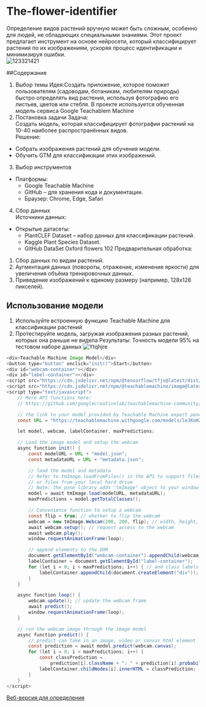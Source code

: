 # The-flower-identifier
Определение видов растений вручную может быть сложным, особенно для людей, не обладающих специальными знаниями. Этот проект предлагает инструмент на основе нейросети, который классифицирует растения по их изображениям, ускоряя процесс идентификации и минимизируя ошибки.  
![123321421](https://github.com/user-attachments/assets/753a2cec-ca30-4b68-a81e-eed3ed2cb7c6)

##Содержание
1. Выбор темы
Идея:Создать приложение, которое поможет пользователям (садоводам, ботаникам, любителям природы) быстро определять вид растения, используя фотографию его листьев, цветов или стебля.
В проекте используется обученная модель сервиса Google Teachablem Machine
2. Постановка задачи
Задача:  
Создать модель, которая классифицирует фотографии растений на 10-40 наиболее распространённых видов.  
Решение:  
- Собрать изображения растений для обучения модели.  
- Обучить GTM для классификации этих изображений.
3. Выбор инструментов  
- Платформы:  
  - Google Teachable Machine 
  - GitHub – для хранения кода и документации.
  - Браузер: Chrome, Edge, Safari
 4. Сбор данных  
Источники данных:  
- Открытые датасеты:  
  - PlantCLEF Dataset – набор данных для классификации растений.  
  - Kaggle Plant Species Dataset.
  - GitHub DataSet Oxford flowers 102
Предварительная обработка:  
1. Сбор данных по видам растений.  
2. Аугментация данных (повороты, отражение, изменение яркости) для увеличения объёма тренировочных данных.  
3. Приведение изображений к единому размеру (например, 128x128 пикселей).

## Использование модели
1. Используйте встроенную функцию Teachable Machine для классификации растений
2. Протестируйте модель, загружая изображения разных растений, которых она раньше не видела
   Результаты: Точность модели 95% на тестовом наборе данных
![Ytqhjre](https://github.com/user-attachments/assets/dedaf9b3-85dd-4601-a83b-934ada74efe6)


```java
<div>Teachable Machine Image Model</div>
<button type="button" onclick="init()">Start</button>
<div id="webcam-container"></div>
<div id="label-container"></div>
<script src="https://cdn.jsdelivr.net/npm/@tensorflow/tfjs@latest/dist/tf.min.js"></script>
<script src="https://cdn.jsdelivr.net/npm/@teachablemachine/image@latest/dist/teachablemachine-image.min.js"></script>
<script type="text/javascript">
    // More API functions here:
    // https://github.com/googlecreativelab/teachablemachine-community/tree/master/libraries/image

    // the link to your model provided by Teachable Machine export panel
    const URL = "https://teachablemachine.withgoogle.com/models/leJKoHZY0/";

    let model, webcam, labelContainer, maxPredictions;

    // Load the image model and setup the webcam
    async function init() {
        const modelURL = URL + "model.json";
        const metadataURL = URL + "metadata.json";

        // load the model and metadata
        // Refer to tmImage.loadFromFiles() in the API to support files from a file picker
        // or files from your local hard drive
        // Note: the pose library adds "tmImage" object to your window (window.tmImage)
        model = await tmImage.load(modelURL, metadataURL);
        maxPredictions = model.getTotalClasses();

        // Convenience function to setup a webcam
        const flip = true; // whether to flip the webcam
        webcam = new tmImage.Webcam(200, 200, flip); // width, height, flip
        await webcam.setup(); // request access to the webcam
        await webcam.play();
        window.requestAnimationFrame(loop);

        // append elements to the DOM
        document.getElementById("webcam-container").appendChild(webcam.canvas);
        labelContainer = document.getElementById("label-container");
        for (let i = 0; i < maxPredictions; i++) { // and class labels
            labelContainer.appendChild(document.createElement("div"));
        }
    }

    async function loop() {
        webcam.update(); // update the webcam frame
        await predict();
        window.requestAnimationFrame(loop);
    }

    // run the webcam image through the image model
    async function predict() {
        // predict can take in an image, video or canvas html element
        const prediction = await model.predict(webcam.canvas);
        for (let i = 0; i < maxPredictions; i++) {
            const classPrediction =
                prediction[i].className + ": " + prediction[i].probability.toFixed(2);
            labelContainer.childNodes[i].innerHTML = classPrediction;
        }
    }
</script>
```

[Веб-версия для определения](https://teachablemachine.withgoogle.com/models/leJKoHZY0/)

